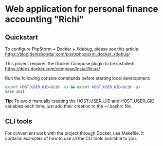 
# Web application for personal finance accounting "Richi"

Quickstart
----------

To configure PhpStorm + Docker + Xdebug, please see this article: <https://blog.denisbondar.com/post/phpstorm_docker_xdebug/>

This project requires the Docker Compose plugin to be installed: <https://docs.docker.com/compose/install/linux/>

Run the following console commands before starting local development:
```bash
export HOST_USER_UID=$(id -u) && export HOST_USER_GID=$(id -g)
make init
```
**Tip**: To avoid manually creating the HOST_USER_UID and HOST_USER_GID variables each time, just add their creation to the ~/.bashrc file.

CLI tools
---------

For convenient work with the project through Docker, use Makefile. It contains examples of how to use all the CLI tools available to you.
